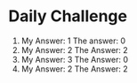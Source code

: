 # Daily Challenge 
1. My Answer: 1   The answer: 0 
2. My Answer: 2     The Answer: 2
3.  My Answer:  3   The Answer: 0
4.  My Answer:   2  The Answer: 2
